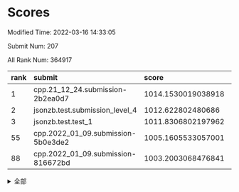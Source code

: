 # Scores

Modified Time: 2022-03-16 14:33:05

Submit Num: 207

All Rank Num: 364917

| rank |               submit               |       score        |       sigma        | pk_num |
| :--- | :--------------------------------- | :----------------- | :----------------- | :----- |
| 1    | cpp.21_12_24.submission-2b2ea0d7   | 1014.1530019038918 | 0.8032052808092789 | 7051   |
| 2    | jsonzb.test.submission_level_4     | 1012.622802480686  | 0.7827450725186618 | 7053   |
| 3    | jsonzb.test.test_1                 | 1011.8306802197962 | 0.7992853204899336 | 7047   |
| 55   | cpp.2022_01_09.submission-5b0e3de2 | 1005.1605533057001 | 0.7183618131515124 | 7050   |
| 88   | cpp.2022_01_09.submission-816672bd | 1003.2003068476841 | 0.71401637808728   | 7048   |


<details>
<summary>全部</summary>

| rank |                 submit                 |       score        |       sigma        | pk_num |
| :--- | :------------------------------------- | :----------------- | :----------------- | :----- |
| 1    | cpp.21_12_24.submission-2b2ea0d7       | 1014.1530019038918 | 0.8032052808092789 | 7051   |
| 2    | jsonzb.test.submission_level_4         | 1012.622802480686  | 0.7827450725186618 | 7053   |
| 3    | jsonzb.test.test_1                     | 1011.8306802197962 | 0.7992853204899336 | 7047   |
| 4    | gobigger.level_3.submission_level_3_20 | 1011.637427193461  | 0.7574914589902907 | 7050   |
| 5    | gobigger.level_3.submission_level_3_12 | 1011.4473592568215 | 0.7704955169158311 | 7051   |
| 6    | gobigger.level_3.submission_level_3_47 | 1011.4236335516828 | 0.7952130963884212 | 7049   |
| 7    | gobigger.level_3.submission_level_3_6  | 1011.1482853351255 | 0.7775442141289348 | 7048   |
| 8    | gobigger.level_3.submission_level_3_10 | 1011.0031500005699 | 0.7848491767905893 | 7050   |
| 9    | gobigger.level_3.submission_level_3_28 | 1010.9680559590741 | 0.7461837842439428 | 7056   |
| 10   | gobigger.level_3.submission_level_3_9  | 1010.9559325694676 | 0.7707427890013175 | 7057   |
| 11   | gobigger.level_3.submission_level_3_7  | 1010.9008600599534 | 0.7594029225528833 | 7050   |
| 12   | gobigger.level_3.submission_level_3_33 | 1010.8491633098457 | 0.7663415416452393 | 7058   |
| 13   | gobigger.level_3.submission_level_3_3  | 1010.773096725685  | 0.7763322150045341 | 7049   |
| 14   | gobigger.level_3.submission_level_3_38 | 1010.7560111404999 | 0.753087042484325  | 7047   |
| 15   | gobigger.level_3.submission_level_3_44 | 1010.6380405585696 | 0.7440681474511973 | 7056   |
| 16   | gobigger.level_3.submission_level_3_5  | 1010.632971846695  | 0.7636505863467798 | 7046   |
| 17   | gobigger.level_3.submission_level_3_39 | 1010.6327420932049 | 0.7598567278593913 | 7052   |
| 18   | gobigger.level_3.submission_level_3_45 | 1010.6296813305171 | 0.7439632731943673 | 7055   |
| 19   | gobigger.level_3.submission_level_3_29 | 1010.6174718690202 | 0.7556275395615555 | 7052   |
| 20   | gobigger.level_3.submission_level_3_24 | 1010.5933562566154 | 0.7651427522203135 | 7049   |
| 21   | gobigger.level_3.submission_level_3_35 | 1010.5911953299648 | 0.7831395986246386 | 7052   |
| 22   | gobigger.level_3.submission_level_3_15 | 1010.5591370588926 | 0.7761680069501519 | 7052   |
| 23   | gobigger.level_3.submission_level_3_27 | 1010.4940496030055 | 0.762448439054577  | 7053   |
| 24   | gobigger.level_3.submission_level_3_11 | 1010.3060723781982 | 0.7625292626528385 | 7053   |
| 25   | gobigger.level_3.submission_level_3_4  | 1010.2701040013262 | 0.7504077138327312 | 7051   |
| 26   | gobigger.level_3.submission_level_3_26 | 1010.1670727332605 | 0.7858661038215061 | 7051   |
| 27   | gobigger.level_3.submission_level_3_19 | 1010.1317087795651 | 0.7757208820054834 | 7053   |
| 28   | gobigger.level_3.submission_level_3_25 | 1010.1167688393076 | 0.7498069977027044 | 7052   |
| 29   | gobigger.level_3.submission_level_3_16 | 1010.0597133056004 | 0.7942115011018065 | 7056   |
| 30   | gobigger.level_3.submission_level_3_8  | 1010.0476272249997 | 0.7371129433019847 | 7052   |
| 31   | gobigger.level_3.submission_level_3_42 | 1010.0058972409746 | 0.7466299493047384 | 7051   |
| 32   | gobigger.level_3.submission_level_3_48 | 1009.9959704865212 | 0.7766097584797578 | 7051   |
| 33   | gobigger.level_3.submission_level_3_37 | 1009.9483405667838 | 0.7580629677231308 | 7053   |
| 34   | gobigger.level_3.submission_level_3_40 | 1009.8962955889054 | 0.7495381869106259 | 7051   |
| 35   | gobigger.level_3.submission_level_3_1  | 1009.7984201961855 | 0.735916190385835  | 7048   |
| 36   | gobigger.level_3.submission_level_3_34 | 1009.7930818031682 | 0.7448157289152041 | 7057   |
| 37   | gobigger.level_3.submission_level_3_2  | 1009.7159159008331 | 0.7485188630647955 | 7054   |
| 38   | gobigger.level_3.submission_level_3_18 | 1009.7008296840824 | 0.7618458398801007 | 7053   |
| 39   | gobigger.level_3.submission_level_3_36 | 1009.639372151794  | 0.7396725331642447 | 7052   |
| 40   | gobigger.level_3.submission_level_3_22 | 1009.6358393141884 | 0.7490999994517317 | 7048   |
| 41   | gobigger.level_3.submission_level_3_31 | 1009.5657082492969 | 0.7623670721554364 | 7059   |
| 42   | gobigger.level_3.submission_level_3_23 | 1009.542381184269  | 0.7647277642978979 | 7051   |
| 43   | gobigger.level_3.submission_level_3_30 | 1009.5211378571137 | 0.7554141294468507 | 7052   |
| 44   | gobigger.level_3.submission_level_3_13 | 1009.5019475351404 | 0.7544478961552449 | 7051   |
| 45   | gobigger.level_3.submission_level_3_17 | 1009.4405411120823 | 0.7789626490029501 | 7052   |
| 46   | gobigger.level_3.submission_level_3_21 | 1009.3709408155897 | 0.7487245031093674 | 7050   |
| 47   | gobigger.level_3.submission_level_3_14 | 1009.2339014307641 | 0.7390717400105209 | 7052   |
| 48   | gobigger.level_3.submission_level_3_46 | 1009.1270913648308 | 0.7548421099557554 | 7053   |
| 49   | gobigger.level_3.submission_level_3_32 | 1009.0808403317419 | 0.7376248053228688 | 7050   |
| 50   | gobigger.level_3.submission_level_3_0  | 1008.9260208899855 | 0.7447555520259622 | 7049   |
| 51   | gobigger.level_3.submission_level_3_41 | 1008.5280457878224 | 0.7514204427884482 | 7045   |
| 52   | gobigger.level_3.submission_level_3_49 | 1008.4895793312704 | 0.7362132254025707 | 7057   |
| 53   | gobigger.level_3.submission_level_3_43 | 1008.2103843316203 | 0.7552916317247174 | 7047   |
| 54   | gobigger.level_1.submission_level_1_44 | 1005.1681703106584 | 0.7341222617428056 | 7050   |
| 55   | cpp.2022_01_09.submission-5b0e3de2     | 1005.1605533057001 | 0.7183618131515124 | 7050   |
| 56   | gobigger.level_1.submission_level_1_12 | 1004.9748454880468 | 0.7238765970476204 | 7055   |
| 57   | gobigger.level_1.submission_level_1_18 | 1004.6262857665014 | 0.7278108061452763 | 7056   |
| 58   | gobigger.level_1.submission_level_1_47 | 1004.5093496101994 | 0.734614465003145  | 7051   |
| 59   | gobigger.level_1.submission_level_1_6  | 1004.4906373793916 | 0.7229095240384112 | 7044   |
| 60   | gobigger.level_1.submission_level_1_29 | 1004.4771133981302 | 0.7163613717482269 | 7055   |
| 61   | gobigger.level_1.submission_level_1_34 | 1004.3981399988064 | 0.7179776190273083 | 7057   |
| 62   | gobigger.level_1.submission_level_1_38 | 1004.3908478595102 | 0.7334021622286068 | 7050   |
| 63   | gobigger.level_1.submission_level_1_1  | 1004.339173738283  | 0.7092335455860781 | 7047   |
| 64   | gobigger.level_1.submission_level_1_19 | 1004.2653639284224 | 0.7303927010172875 | 7051   |
| 65   | gobigger.level_1.submission_level_1_43 | 1004.1538824953841 | 0.7147987370729947 | 7053   |
| 66   | gobigger.level_1.submission_level_1_24 | 1004.0904247378088 | 0.7234599519840688 | 7053   |
| 67   | gobigger.level_1.submission_level_1_37 | 1003.997790738682  | 0.7190743921113671 | 7054   |
| 68   | gobigger.level_1.submission_level_1_41 | 1003.9667061695776 | 0.7130774380654819 | 7057   |
| 69   | gobigger.level_1.submission_level_1_14 | 1003.9366392647582 | 0.7206925950026096 | 7056   |
| 70   | gobigger.level_1.submission_level_1_22 | 1003.8548606674187 | 0.7137780221077519 | 7050   |
| 71   | gobigger.level_1.submission_level_1_46 | 1003.8162356767674 | 0.716412128921929  | 7055   |
| 72   | gobigger.level_1.submission_level_1_8  | 1003.7405469401156 | 0.7254713225387539 | 7048   |
| 73   | gobigger.level_1.submission_level_1_28 | 1003.6860852070829 | 0.7242486212817812 | 7054   |
| 74   | gobigger.level_1.submission_level_1_40 | 1003.6746399365212 | 0.7224448081887013 | 7051   |
| 75   | gobigger.level_1.submission_level_1_16 | 1003.6600070484794 | 0.7110918522581996 | 7054   |
| 76   | gobigger.level_1.submission_level_1_26 | 1003.6116371178605 | 0.7243542199655865 | 7052   |
| 77   | gobigger.level_1.submission_level_1_7  | 1003.5275260205726 | 0.7121130320683238 | 7050   |
| 78   | gobigger.level_1.submission_level_1_42 | 1003.4882910591134 | 0.7146866090372651 | 7050   |
| 79   | gobigger.level_1.submission_level_1_23 | 1003.4713851374083 | 0.7242086721058143 | 7052   |
| 80   | gobigger.level_1.submission_level_1_49 | 1003.4610494057424 | 0.719234481411989  | 7053   |
| 81   | gobigger.level_1.submission_level_1_3  | 1003.4529976433602 | 0.7265123242009643 | 7052   |
| 82   | gobigger.level_1.submission_level_1_13 | 1003.4415633348983 | 0.7129585470065491 | 7047   |
| 83   | gobigger.level_1.submission_level_1_31 | 1003.441495383114  | 0.7208426082824035 | 7047   |
| 84   | gobigger.level_1.submission_level_1_21 | 1003.4038344032563 | 0.718985226876346  | 7050   |
| 85   | gobigger.level_1.submission_level_1_5  | 1003.3248753136888 | 0.7180756701401031 | 7053   |
| 86   | gobigger.level_1.submission_level_1_48 | 1003.2947837909109 | 0.7117109632494315 | 7051   |
| 87   | gobigger.level_1.submission_level_1_11 | 1003.2532903345633 | 0.7214945648080623 | 7049   |
| 88   | cpp.2022_01_09.submission-816672bd     | 1003.2003068476841 | 0.71401637808728   | 7048   |
| 89   | gobigger.level_1.submission_level_1_45 | 1003.1837424605426 | 0.7150088236130142 | 7053   |
| 90   | gobigger.level_1.submission_level_1_15 | 1003.1395270548287 | 0.722354142429403  | 7054   |
| 91   | gobigger.level_1.submission_level_1_10 | 1003.0825085453697 | 0.7132084919652654 | 7044   |
| 92   | gobigger.level_1.submission_level_1_9  | 1003.0040830635382 | 0.7140850125130568 | 7053   |
| 93   | gobigger.level_1.submission_level_1_30 | 1002.9066492472633 | 0.7112175695228807 | 7054   |
| 94   | gobigger.level_1.submission_level_1_32 | 1002.6848580983019 | 0.7157287531802664 | 7055   |
| 95   | gobigger.level_1.submission_level_1_35 | 1002.6619175443637 | 0.718880229826007  | 7055   |
| 96   | gobigger.level_1.submission_level_1_39 | 1002.6505809201107 | 0.7210970926657241 | 7049   |
| 97   | gobigger.level_1.submission_level_1_4  | 1002.6271095955931 | 0.7065911834746786 | 7048   |
| 98   | gobigger.level_1.submission_level_1_0  | 1002.5136223610549 | 0.7122633033858744 | 7054   |
| 99   | gobigger.level_1.submission_level_1_20 | 1002.4895087819393 | 0.7249065986898263 | 7048   |
| 100  | gobigger.level_1.submission_level_1_2  | 1002.4613479853779 | 0.7275966468605063 | 7052   |
| 101  | gobigger.level_1.submission_level_1_25 | 1002.4460815992396 | 0.7154351794060776 | 7047   |
| 102  | gobigger.level_1.submission_level_1_33 | 1002.4138243332267 | 0.7160527445744969 | 7051   |
| 103  | gobigger.level_1.submission_level_1_36 | 1002.2952613989551 | 0.7148341480281627 | 7053   |
| 104  | gobigger.level_1.submission_level_1_27 | 1002.2689311586221 | 0.7153757528978248 | 7048   |
| 105  | gobigger.level_1.submission_level_1_17 | 1001.4706710632762 | 0.7035711791531023 | 7055   |
| 106  | gobigger.random.submission_random_8    | 997.1648308537068  | 0.7152300473484954 | 7051   |
| 107  | gobigger.random.submission_random_43   | 997.1130052328351  | 0.7170471438823943 | 7050   |
| 108  | gobigger.random.submission_random_47   | 997.096752761055   | 0.7084059273974256 | 7054   |
| 109  | gobigger.random.submission_random_37   | 997.0965366371419  | 0.7136542713074212 | 7054   |
| 110  | gobigger.random.submission_random_41   | 997.0929500645323  | 0.7173534729272164 | 7050   |
| 111  | gobigger.random.submission_random_34   | 997.0667744952697  | 0.7275635313318054 | 7049   |
| 112  | gobigger.random.submission_random_22   | 997.0544078920369  | 0.6936301829039999 | 7055   |
| 113  | gobigger.random.submission_random_48   | 996.9589009089498  | 0.6985464562233075 | 7049   |
| 114  | gobigger.random.submission_random_49   | 996.8772610725878  | 0.7100532990302741 | 7053   |
| 115  | gobigger.random.submission_random_20   | 996.717063695176   | 0.7130234229162254 | 7049   |
| 116  | gobigger.random.submission_random_45   | 996.6908092903484  | 0.7133005316011378 | 7047   |
| 117  | gobigger.random.submission_random_28   | 996.6536902404099  | 0.705868481814251  | 7050   |
| 118  | gobigger.random.submission_random_35   | 996.4419199108688  | 0.7074562194128079 | 7049   |
| 119  | gobigger.random.submission_random_44   | 996.3711074289604  | 0.7059543300465952 | 7055   |
| 120  | gobigger.random.submission_random_33   | 996.3685448375927  | 0.7102329388975469 | 7047   |
| 121  | gobigger.random.submission_random_36   | 996.3595998032351  | 0.717284175222567  | 7052   |
| 122  | gobigger.random.submission_random_19   | 996.3556237902895  | 0.7026771359641011 | 7055   |
| 123  | gobigger.random.submission_random_39   | 996.2936395545804  | 0.7143086446407961 | 7055   |
| 124  | gobigger.random.submission_random_17   | 996.1107721748102  | 0.7053334723793582 | 7042   |
| 125  | gobigger.random.submission_random_0    | 996.0962860422142  | 0.7198640032578072 | 7052   |
| 126  | gobigger.random.submission_random_10   | 996.0899248163183  | 0.7211870377741117 | 7054   |
| 127  | gobigger.random.submission_random_4    | 996.0650470999095  | 0.7194546166730584 | 7053   |
| 128  | gobigger.random.submission_random_2    | 995.9387918325949  | 0.7274366086912845 | 7057   |
| 129  | gobigger.random.submission_random_14   | 995.8649972275108  | 0.7107783283375669 | 7052   |
| 130  | gobigger.random.submission_random_18   | 995.8436810833732  | 0.7037238838297625 | 7052   |
| 131  | gobigger.random.submission_random_21   | 995.8028753519732  | 0.7109954403244125 | 7051   |
| 132  | gobigger.random.submission_random_5    | 995.7646510823404  | 0.722460997645719  | 7050   |
| 133  | gobigger.random.submission_random_31   | 995.7617795948629  | 0.7151377554813307 | 7054   |
| 134  | gobigger.random.submission_random_29   | 995.6933220746997  | 0.7147429253111642 | 7050   |
| 135  | gobigger.random.submission_random_38   | 995.6904134812746  | 0.7248032065512755 | 7050   |
| 136  | gobigger.random.submission_random_42   | 995.6882871766073  | 0.7200041594898542 | 7049   |
| 137  | gobigger.random.submission_random_25   | 995.654334550786   | 0.7097724663225855 | 7058   |
| 138  | gobigger.random.submission_random_24   | 995.5754362843736  | 0.7134687315794785 | 7050   |
| 139  | gobigger.random.submission_random_1    | 995.5183713166293  | 0.703395095666354  | 7052   |
| 140  | gobigger.random.submission_random_27   | 995.5061150731535  | 0.7217577252065367 | 7055   |
| 141  | gobigger.random.submission_random_23   | 995.4741886148515  | 0.7083720845013068 | 7050   |
| 142  | gobigger.random.submission_random_3    | 995.3659978809524  | 0.704852908767414  | 7055   |
| 143  | gobigger.random.submission_random_30   | 995.3388418045151  | 0.7128836040940607 | 7052   |
| 144  | gobigger.random.submission_random_46   | 995.2723781088437  | 0.7093631281410407 | 7050   |
| 145  | gobigger.random.submission_random_6    | 995.1562275917422  | 0.7104533323912021 | 7052   |
| 146  | gobigger.random.submission_random_15   | 995.1478982708492  | 0.7253016005151333 | 7055   |
| 147  | gobigger.random.submission_random_26   | 995.0891376441836  | 0.7165339907336494 | 7053   |
| 148  | gobigger.random.submission_random_16   | 995.0288427270776  | 0.7068272812824409 | 7054   |
| 149  | gobigger.random.submission_random_32   | 995.0286374812472  | 0.7264129371729893 | 7051   |
| 150  | gobigger.random.submission_random_9    | 995.0262570213905  | 0.7107112277186074 | 7053   |
| 151  | gobigger.random.submission_random_13   | 994.9710598009001  | 0.7024311493772307 | 7050   |
| 152  | gobigger.random.submission_random_40   | 994.81303563854    | 0.7107009827498013 | 7055   |
| 153  | gobigger.random.submission_random_12   | 994.6679778576114  | 0.7359110057938181 | 7049   |
| 154  | gobigger.random.submission_random_7    | 994.636640925427   | 0.7369529963299475 | 7047   |
| 155  | gobigger.random.submission_random_11   | 994.6312012917157  | 0.7092927027494228 | 7050   |
| 156  | gobigger.level_2.submission_level_2_30 | 994.0950005890885  | 0.7333174679316028 | 7054   |
| 157  | gobigger.level_2.submission_level_2_29 | 993.7632010892021  | 0.7357503370445421 | 7054   |
| 158  | gobigger.level_2.submission_level_2_9  | 993.6353908376773  | 0.7470486344397299 | 7057   |
| 159  | gobigger.level_2.submission_level_2_24 | 993.5355771165017  | 0.7389695657425215 | 7050   |
| 160  | gobigger.level_2.submission_level_2_40 | 993.3716535547662  | 0.7330685184684835 | 7051   |
| 161  | gobigger.level_2.submission_level_2_10 | 993.2777555944675  | 0.7338030704367148 | 7054   |
| 162  | gobigger.level_2.submission_level_2_33 | 993.1575610680127  | 0.7403479252558167 | 7050   |
| 163  | gobigger.level_2.submission_level_2_11 | 992.983933089187   | 0.7503952478541925 | 7047   |
| 164  | gobigger.level_2.submission_level_2_16 | 992.9269286914586  | 0.7353717176399134 | 7051   |
| 165  | gobigger.level_2.submission_level_2_14 | 992.9140440193906  | 0.7318171245206143 | 7051   |
| 166  | gobigger.level_2.submission_level_2_20 | 992.9061975283838  | 0.7398449122353682 | 7054   |
| 167  | gobigger.level_2.submission_level_2_39 | 992.8482118563868  | 0.7468450536655034 | 7049   |
| 168  | gobigger.level_2.submission_level_2_6  | 992.6558957451858  | 0.7373455742188997 | 7050   |
| 169  | gobigger.level_2.submission_level_2_48 | 992.645979492359   | 0.7524082722167958 | 7051   |
| 170  | gobigger.level_2.submission_level_2_4  | 992.5862947965203  | 0.7422673386734763 | 7055   |
| 171  | gobigger.level_2.submission_level_2_35 | 992.4446257273039  | 0.7404563626870346 | 7048   |
| 172  | gobigger.level_2.submission_level_2_13 | 992.4305002294303  | 0.7405510128495407 | 7048   |
| 173  | gobigger.level_2.submission_level_2_3  | 992.4142477486279  | 0.7779244548032452 | 7052   |
| 174  | gobigger.level_2.submission_level_2_41 | 992.372027979955   | 0.7438270729262249 | 7051   |
| 175  | gobigger.level_2.submission_level_2_2  | 992.3125154653986  | 0.748690376784214  | 7053   |
| 176  | gobigger.level_2.submission_level_2_49 | 992.3051708464426  | 0.7478361387108484 | 7050   |
| 177  | gobigger.level_2.submission_level_2_23 | 992.2625112830634  | 0.7534722292359517 | 7051   |
| 178  | gobigger.level_2.submission_level_2_37 | 992.1612104876688  | 0.7431591256188828 | 7055   |
| 179  | gobigger.level_2.submission_level_2_46 | 992.0452810567862  | 0.7342555371875373 | 7049   |
| 180  | gobigger.level_2.submission_level_2_42 | 991.9748364415038  | 0.7244852573387404 | 7052   |
| 181  | gobigger.level_2.submission_level_2_17 | 991.8944410542158  | 0.7374839289981056 | 7049   |
| 182  | gobigger.level_2.submission_level_2_36 | 991.7757926985496  | 0.7450087238884701 | 7052   |
| 183  | gobigger.level_2.submission_level_2_45 | 991.6572682765848  | 0.731115080884779  | 7053   |
| 184  | gobigger.level_2.submission_level_2_19 | 991.642330544578   | 0.750078613322839  | 7060   |
| 185  | gobigger.level_2.submission_level_2_0  | 991.5299227516994  | 0.7441659496346275 | 7052   |
| 186  | gobigger.level_2.submission_level_2_44 | 991.4681402277554  | 0.7587954729370414 | 7052   |
| 187  | gobigger.level_2.submission_level_2_8  | 991.3785925117779  | 0.7511007640042183 | 7051   |
| 188  | gobigger.level_2.submission_level_2_22 | 991.3712062056479  | 0.7468392424693631 | 7050   |
| 189  | gobigger.level_2.submission_level_2_27 | 991.3013577529645  | 0.7593104831763785 | 7052   |
| 190  | gobigger.level_2.submission_level_2_25 | 991.2444578920681  | 0.7432468089728448 | 7044   |
| 191  | gobigger.level_2.submission_level_2_38 | 991.2378559036628  | 0.772217525544311  | 7052   |
| 192  | gobigger.level_2.submission_level_2_5  | 991.1681414958972  | 0.7503198952333692 | 7050   |
| 193  | gobigger.level_2.submission_level_2_18 | 991.02276103782    | 0.7380243876476309 | 7050   |
| 194  | gobigger.level_2.submission_level_2_31 | 991.0151465315247  | 0.7641939339431099 | 7050   |
| 195  | gobigger.level_2.submission_level_2_12 | 991.0007008780167  | 0.7634124127648814 | 7049   |
| 196  | gobigger.level_2.submission_level_2_26 | 990.9679726540932  | 0.7595754479851748 | 7052   |
| 197  | gobigger.level_2.submission_level_2_47 | 990.9538678775654  | 0.7605543673876781 | 7047   |
| 198  | gobigger.level_2.submission_level_2_7  | 990.9101067408409  | 0.7543689134111697 | 7048   |
| 199  | gobigger.level_2.submission_level_2_15 | 990.7823851523541  | 0.751562057950202  | 7058   |
| 200  | gobigger.level_2.submission_level_2_32 | 990.7142665870206  | 0.7900111933053304 | 7050   |
| 201  | gobigger.level_2.submission_level_2_28 | 990.5877713083519  | 0.751634372101982  | 7047   |
| 202  | gobigger.level_2.submission_level_2_1  | 990.4879017660088  | 0.7591639763937825 | 7056   |
| 203  | gobigger.level_2.submission_level_2_21 | 990.0163730389298  | 0.7558160503931174 | 7051   |
| 204  | gobigger.level_2.submission_level_2_43 | 989.8206347816559  | 0.7656222709387485 | 7056   |
| 205  | gobigger.level_2.submission_level_2_34 | 989.3648253540799  | 0.7738157253797376 | 7051   |
| 206  | gobigger.none.submission_none_0        | 978.5586016577882  | 1.2001181253584603 | 7056   |
| 207  | gobigger.none.submission_none_1        | 973.893562554532   | 1.7209956292643889 | 7050   |

</details>